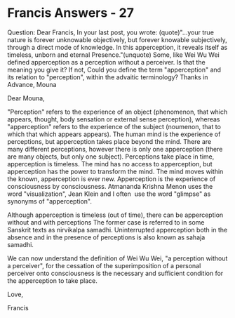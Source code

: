 # Francis Answers - 27



  







Question: Dear Francis, In your last post, you wrote: (quote)&quot;...your true nature is forever unknowable objectively, but forever knowable subjectively, through a direct mode of knowledge. In this apperception, it reveals itself as timeless, unborn and eternal Presence.&quot;(unquote) Some, like Wei Wu Wei defined apperception as a perception without a perceiver. Is that the meaning you give it? If not, Could you define the term &quot;apperception&quot; and its relation to &quot;perception&quot;, within the advaitic terminology? Thanks in Advance, Mouna





  







Dear Mouna,





  







&quot;Perception&quot; refers to the experience of an object (phenomenon, that which appears, thought, body sensation or external sense perception), whereas &quot;apperception&quot; refers to the experience of the subject (noumenon, that to which that which appears appears). The human mind is the experience of perceptions, but apperception takes place beyond the mind. There are many different perceptions, however there is only one apperception (there are many objects, but only one subject). Perceptions take place in time, apperception is timeless. The mind has no access to apperception, but apperception has the power to transform the mind. The mind moves within the known, apperception is ever new. Apperception is the experience of consciousness by consciousness. Atmananda Krishna Menon uses the word &quot;visualization&quot;, Jean Klein and I often&nbsp; use the word &quot;glimpse&quot; as synonyms of &quot;apperception&quot;.





  







Although apperception is timeless (out of time), there can be apperception without and with perceptions The former case is referred to in some Sanskrit texts as nirvikalpa samadhi. Uninterrupted apperception both in the absence and in the presence of perceptions is also known as sahaja samadhi.





  







We can now understand the definition of Wei Wu Wei, &quot;a perception without a perceiver&quot;, for the cessation of the superimposition of a personal perceiver onto consciousness is the necessary and sufficient condition for the apperception to take place.





  







Love,





  







Francis





  







